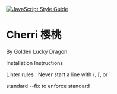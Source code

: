[![JavaScript Style Guide](https://img.shields.io/badge/code_style-standard-brightgreen.svg)](https://standardjs.com)

# Cherri 樱桃

By Golden Lucky Dragon

Installation Instructions



Linter rules : Never start a line with (, [, or `

standard --fix  to enforce standard
